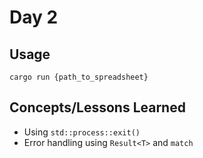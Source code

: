 # Day 2

## Usage

`cargo run {path_to_spreadsheet}`

## Concepts/Lessons Learned

* Using `std::process::exit()`
* Error handling using `Result<T>` and `match`